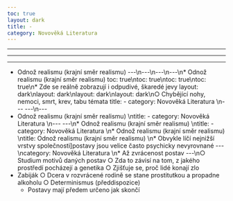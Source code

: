 ```yaml
---
toc: true
layout: dark
title: -
category: Novověká Literatura 
---
```

---
---
---
* Odnož realismu (krajní směr realismu) 
---\n---\n---\n---\n* Odnož realismu (krajní směr realismu)
toc: true\ntoc: true\ntoc: true\ntoc: true\n* Zde se reálně zobrazují i odpudivé, škaredé jevy
layout: dark\nlayout: dark\nlayout: dark\nlayout: dark\n○ Chybějící nohy, nemoci, smrt, krev, tabu témata
title: -
category: Novověká Literatura \n---
---\n---
* Odnož realismu (krajní směr realismu) \ntitle: -
category: Novověká Literatura \n---
---\n* Odnož realismu (krajní směr realismu) \ntitle: -
category: Novověká Literatura \n* Odnož realismu (krajní směr realismu) \ntitle: Odnož realismu (krajní směr realismu) \n* Obvykle líčí nejnižší vrstvy společnosti]postavy jsou velice často psychicky nevyrovnané
---\ncategory: Novověká Literatura \n* Až zvrácenost postav
---\n○ Studium motivů daných postav
○ Zda to závisí na tom, z jakého prostředí pocházejí a genetika
○ Zjišťuje se, proč lidé konají zlo
* Zabiják
○ Dcera v rozvrácené rodině se stane prostitutkou a propadne alkoholu
○ Determinismus (předdispozice)
  * Postavy mají předem určeno jak skončí
